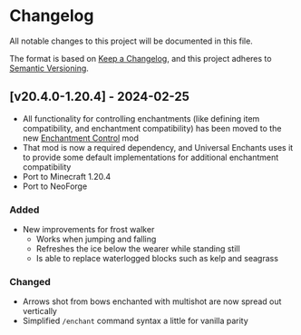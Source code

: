 # Changelog
All notable changes to this project will be documented in this file.

The format is based on [Keep a Changelog](https://keepachangelog.com/en/1.0.0/),
and this project adheres to [Semantic Versioning](https://semver.org/spec/v2.0.0.html).

## [v20.4.0-1.20.4] - 2024-02-25
- All functionality for controlling enchantments (like defining item compatibility, and enchantment compatibility) has been moved to the new [Enchantment Control](https://github.com/Fuzss/enchantmentcontrol) mod
- That mod is now a required dependency, and Universal Enchants uses it to provide some default implementations for additional enchantment compatibility
- Port to Minecraft 1.20.4
- Port to NeoForge
### Added
- New improvements for frost walker
  - Works when jumping and falling
  - Refreshes the ice below the wearer while standing still
  - Is able to replace waterlogged blocks such as kelp and seagrass
### Changed
- Arrows shot from bows enchanted with multishot are now spread out vertically
- Simplified `/enchant` command syntax a little for vanilla parity

